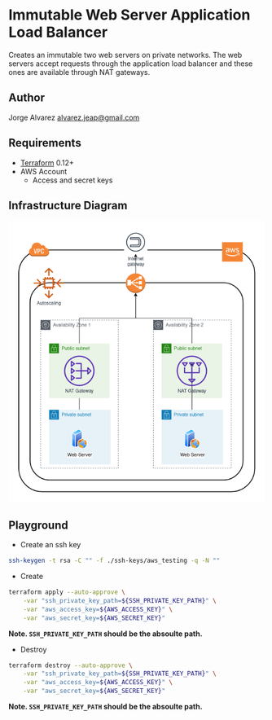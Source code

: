 # **Immutable Web Server Application Load Balancer**

Creates an immutable two web servers on private networks. The web servers accept requests through the application load balancer and these ones are available through NAT gateways.

## **Author**

Jorge Alvarez <alvarez.jeap@gmail.com>

## **Requirements**

- [Terraform](https://www.terraform.io/) 0.12+
- AWS Account
  - Access and secret keys

## **Infrastructure Diagram**

![Infrastructure Diagram](./documentation/diagram.png)

## **Playground**

- Create an ssh key

```sh
ssh-keygen -t rsa -C "" -f ./ssh-keys/aws_testing -q -N ""
```

- Create

```sh
terraform apply --auto-approve \
    -var "ssh_private_key_path=${SSH_PRIVATE_KEY_PATH}" \
    -var "aws_access_key=${AWS_ACCESS_KEY}" \
    -var "aws_secret_key=${AWS_SECRET_KEY}"
```

**Note. `SSH_PRIVATE_KEY_PATH` should be the absoulte path.**

- Destroy

```sh
terraform destroy --auto-approve \
    -var "ssh_private_key_path=${SSH_PRIVATE_KEY_PATH}" \
    -var "aws_access_key=${AWS_ACCESS_KEY}" \
    -var "aws_secret_key=${AWS_SECRET_KEY}"
```

**Note. `SSH_PRIVATE_KEY_PATH` should be the absoulte path.**
